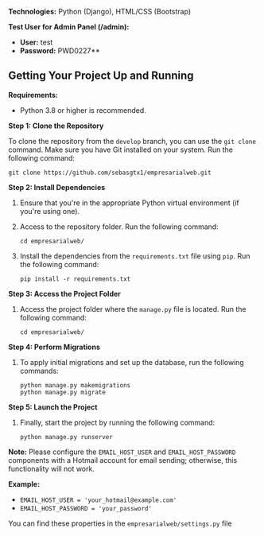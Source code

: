 **Technologies:** Python (Django), HTML/CSS (Bootstrap)

**Test User for Admin Panel (/admin):**

- **User:** test
- **Password:** PWD0227**

## Getting Your Project Up and Running

**Requirements:**
- Python 3.8 or higher is recommended.

**Step 1: Clone the Repository**

To clone the repository from the `develop` branch, you can use the `git clone` command. Make sure you have Git installed on your system. Run the following command:

```shell
git clone https://github.com/sebasgtx1/empresarialweb.git
```

**Step 2: Install Dependencies**

1. Ensure that you're in the appropriate Python virtual environment (if you're using one).

2. Access to the repository folder. Run the following command:
   ```shell
   cd empresarialweb/
   ```

3. Install the dependencies from the `requirements.txt` file using `pip`. Run the following command:

   ```shell
   pip install -r requirements.txt
   ```

**Step 3: Access the Project Folder**

1. Access the project folder where the `manage.py` file is located. Run the following command:

   ```shell
   cd empresarialweb/
   ```

**Step 4: Perform Migrations**

1. To apply initial migrations and set up the database, run the following commands:

   ```shell
   python manage.py makemigrations
   python manage.py migrate
   ```

**Step 5: Launch the Project**

1. Finally, start the project by running the following command:

   ```shell
   python manage.py runserver
   ```

**Note:** Please configure the `EMAIL_HOST_USER` and `EMAIL_HOST_PASSWORD` components with a Hotmail account for email sending; otherwise, this functionality will not work.

**Example:**
- `EMAIL_HOST_USER = 'your_hotmail@example.com'`
- `EMAIL_HOST_PASSWORD = 'your_password'`

You can find these properties in the `empresarialweb/settings.py` file 



